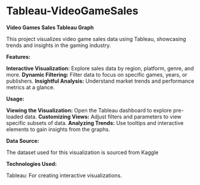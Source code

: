 # Tableau-VideoGameSales

**Video Games Sales Tableau Graph**

This project visualizes video game sales data using Tableau, showcasing trends and insights in the gaming industry.

**Features:**

**Interactive Visualization:** Explore sales data by region, platform, genre, and more.
**Dynamic Filtering:** Filter data to focus on specific games, years, or publishers.
**Insightful Analysis:** Understand market trends and performance metrics at a glance.

**Usage:**

**Viewing the Visualization:** Open the Tableau dashboard to explore pre-loaded data.
**Customizing Views:** Adjust filters and parameters to view specific subsets of data.
**Analyzing Trends:** Use tooltips and interactive elements to gain insights from the graphs.

**Data Source:**

The dataset used for this visualization is sourced from Kaggle

**Technologies Used:**

Tableau: For creating interactive visualizations.
